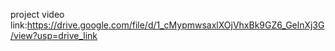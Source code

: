 project video link:https://drive.google.com/file/d/1_cMypmwsaxlXOjVhxBk9GZ6_GelnXj3G/view?usp=drive_link
